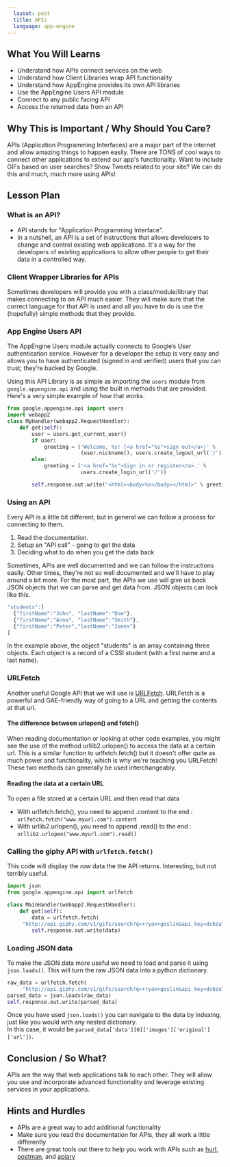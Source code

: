```yaml
---
  layout: post
  title: APIs
  language: app-engine
---
```


##  What You Will Learns

+ Understand how APIs connect services on the web
+ Understand how Client Libraries wrap API functionality
+ Understand how AppEngine provides its own API libraries
+ Use the AppEngine Users API module
+ Connect to any public facing API
+ Access the returned data from an API

##  Why This is Important / Why Should You Care?

APIs (Application Programming Interfaces) are a major part of the internet and allow amazing things to happen easily. There are TONS of cool ways to connect other applications to extend our app's functionality. Want to include GIFs based on user searches? Show Tweets related to your site? We can do this and much, much more using APIs!

##  Lesson Plan

###  What is an API?

+ API stands for "Application Programming Interface".
+ In a nutshell, an API is a set of instructions that allows developers to change and control existing web applications. It's a way for the developers of existing applications to allow other people to get their data in a controlled way.

###  Client Wrapper Libraries for APIs

Sometimes developers will provide you with a class/module/library that makes connecting to an API much easier.  They will make sure that the correct language for that API is used and all you have to do is use the (hopefully) simple methods that they provide.  

###  App Engine Users API

The AppEngine Users module actually connects to Google’s User authentication service.  However for a developer the setup is very easy and allows you to have authenticated (signed in and verified) users that you can trust; they’re backed by Google.

Using this API Library is as simple as importing the `users` module from `google.appengine.api` and using the built in methods that are provided. Here's a very simple example of how that works.

```python
from google.appengine.api import users
import webapp2
class MyHandler(webapp2.RequestHandler):
    def get(self):
        user = users.get_current_user()
        if user:
            greeting = ('Welcome, %s! (<a href="%s">sign out</a>)' %
                        (user.nickname(), users.create_logout_url('/')))
        else:
            greeting = ('<a href="%s">Sign in or register</a>.' %
                        users.create_login_url('/'))

        self.response.out.write('<html><body>%s</body></html>' % greeting)
```

###  Using an API

Every API is a little bit different, but in general we can follow a process for connecting to them.

1. Read the documentation.
2. Setup an "API call" - going to get the data
3. Deciding what to do when you get the data back

Sometimes, APIs are well documented and we can follow the instructions easily. Other times, they're not so well documented and we'll have to play around a bit more. For the most part, the APIs we use will give us back JSON objects that we can parse and get data from. JSON objects can look like this.

```javascript
"students":[
  {"firstName":"John", "lastName":"Doe"},
  {"firstName":"Anna", "lastName":"Smith"},
  {"firstName":"Peter","lastName":"Jones"}
]
```

In the example above, the object "students" is an array containing three objects. Each object is a record of a CSSI student (with a first name and a last name).


###  URLFetch
Another useful Google API that we will use is [URLFetch](https://cloud.google.com/appengine/docs/python/urlfetch/). URLFetch is a powerful and GAE-friendly way of going to a URL and getting the contents at that url.

#### The difference between urlopen() and fetch()
When reading documentation or looking at other code examples, you might see the use of the method urllib2.urlopen() to access the data at a certain url. This is a similar function to urlfetch.fetch() but it doesn't offer quite as much power and functionality, which is why we're teaching you URLFetch! These two methods can generally be used interchangeably.

####  Reading the data at a certain URL
To open a file stored at a certain URL and then read that data
* With urlfetch.fetch(), you need to append .content to the end : `urlfetch.fetch("www.myurl.com").content`
* With urllib2.urlopen(), you need to append .read() to the end : `urllib2.urlopen("www.myurl.com").read()`


###  Calling the giphy API with `urlfetch.fetch()`

This code will display the *raw* data the the API returns. Interesting, but not terribly useful.

```python
import json
from google.appengine.api import urlfetch

class MainHandler(webapp2.RequestHandler):
    def get(self):
        data = urlfetch.fetch(
     "http://api.giphy.com/v1/gifs/search?q=+ryan+goslin&api_key=dc6zaTOxFJmzC&limit=10").content
        self.response.out.write(data)
```

###  Loading JSON data

To make the JSON data more useful we need to load and parse it using `json.loads()`. This will turn the raw JSON data into a python dictionary.

```python
raw_data = urlfetch.fetch(
     "http://api.giphy.com/v1/gifs/search?q=+ryan+goslin&api_key=dc6zaTOxFJmzC&limit=10").content
parsed_data = json.loads(raw_data)
self.response.out.write(parsed_data)
```

Once you have used `json.loads()` you can navigate to the data by indexing, just like you would with any nested dictionary.  
In this case, it would be `parsed_data['data'][0]['images']['original']['url'])`.

##  Conclusion / So What?

APIs are the way that web applications talk to each other. They will allow you use and incorporate advanced functionality and leverage existing services in your applications.

##  Hints and Hurdles

+ APIs are a great way to add additional functionality
+ Make sure you read the documentation for APIs, they all work a little differently
+ There are great tools out there to help you work with APIs such as [hurl](https://www.hurl.it/), [postman](https://www.getpostman.com/), and [apiary](https://apiary.io/)
